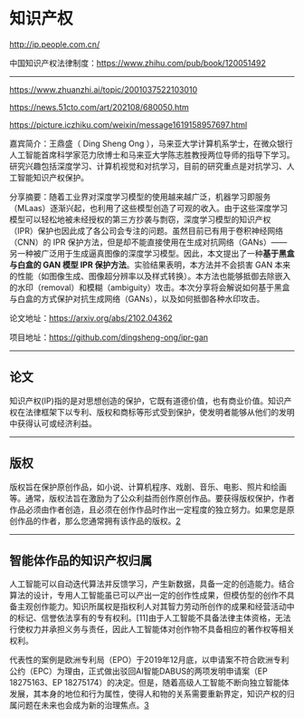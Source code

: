 # 知识产权

http://ip.people.com.cn/

中国知识产权法律制度：https://www.zhihu.com/pub/book/120051492

---


https://www.zhuanzhi.ai/topic/2001037522103010

https://news.51cto.com/art/202108/680050.htm

https://picture.iczhiku.com/weixin/message1619158957697.html

嘉宾简介：王鼎盛（ Ding Sheng Ong ），马来亚大学计算机系学士，在微众银行人工智能首席科学家范力欣博士和马来亚大学陈志胜教授两位导师的指导下学习。研究兴趣包括深度学习、计算机视觉和对抗学习，目前的研究重点是对抗学习、人工智能知识产权保护。

分享摘要：随着工业界对深度学习模型的使用越来越广泛，机器学习即服务（MLaas）逐渐兴起，也利用了这些模型创造了可观的收入。由于这些深度学习模型可以轻松地被未经授权的第三方抄袭与剽窃，深度学习模型的知识产权 （IPR）保护也因此成了各公司会专注的问题。虽然目前已有用于卷积神经网络（CNN）的 IPR 保护方法，但是却不能直接使用在生成对抗网络（GANs）——另一种被广泛用于生成逼真图像的深度学习模型。因此，本文提出了一种**基于黑盒与白盒的 GAN 模型 IPR 保护方法**。实验结果表明，本方法并不会损害 GAN 本来的性能（如图像生成、图像超分辨率以及样式转换）。本方法也能够抵御去除嵌入的水印（removal）和模糊（ambiguity）攻击。本次分享将会解说如何基于黑盒与白盒的方式保护对抗生成网络（GANs），以及如何抵御各种水印攻击。

论文地址：https://arxiv.org/abs/2102.04362

项目地址：https://github.com/dingsheng-ong/ipr-gan

---

## 论文

知识产权(IP)指的是对思想创造的保护，它既有道德价值，也有商业价值。知识产权在法律框架下以专利、版权和商标等形式受到保护，使发明者能够从他们的发明中获得认可或经济利益。

---

## 版权

版权旨在保护原创作品，如小说、计算机程序、戏剧、音乐、电影、照片和绘画等。通常，版权法旨在激励为了公众利益而创作原创作品。要获得版权保护，作者作品必须由作者创造，且必须在创作作品时作出一定程度的独立努力。如果您是原创作品的作者，那么您通常拥有该作品的版权。[2]



---

## 智能体作品的知识产权归属

人工智能可以自动迭代算法并反馈学习，产生新数据，具备一定的创造能力。结合算法的设计，专用人工智能虽已可以产出一定的创作性成果，但模仿型的创作不具备主观创作能力。知识所属权是指权利人对其智力劳动所创作的成果和经营活动中的标记、信誉依法享有的专有权利。[11]由于人工智能不具备法律主体资格，无法行使权力并承担义务与责任，因此人工智能体对创作物不具备相应的著作权等相关权利。

代表性的案例是欧洲专利局（EPO）于2019年12月底，以申请案不符合欧洲专利公约（EPC）为理由，正式做出驳回AI智能DABUS的两项发明申请案（EP 18275163、EP 18275174）的决定。但是，随着高级人工智能不断向独立智能体发展，其本身的地位和行为属性，使得人和物的关系需要重新界定，知识产权的归属问题在未来也会成为新的治理焦点。[3]

[2]: https://sellercentral.amazon.sg/gp/help/external/JLSFCSEA8C9EZYZ?language=zh_CN&ref=efph_JLSFCSEA8C9EZYZ_cont_G201361070
[3]: http://www.xml-data.cn/KXYSH/html/328afb24-eb80-483c-b267-dfd1a61144bb.htm
